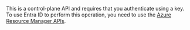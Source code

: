 <div class="warning">

This is a control-plane API and requires that you authenticate using a key. To use Entra ID to perform this operation, you need to use the [Azure Resource Manager APIs](https://learn.microsoft.com/en-us/azure/templates/microsoft.documentdb/databaseaccounts).

</div>
